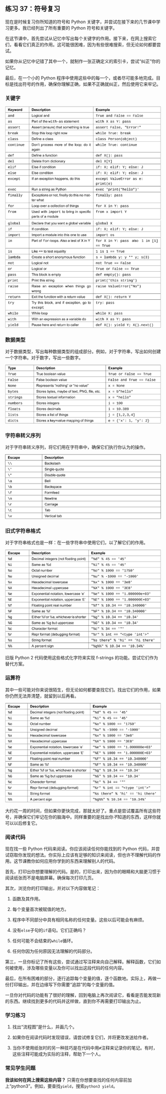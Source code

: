 ## 练习 37：符号复习

现在是时候复习你所知道的符号和 Python 关键字，并尝试在接下来的几节课中学习更多。我已经列出了所有重要的 Python 符号和关键字。

在这节课中，首先尝试从记忆中写出每个关键字的作用。接下来，在网上搜索它们，看看它们真正的作用。这可能很困难，因为有些很难搜索，但无论如何都要尝试。

如果你从记忆中记错了其中一个，就制作一张正确定义的索引卡，尝试“纠正”你的记忆。

最后，在一个小的 Python 程序中使用这些中的每一个，或者尽可能多地完成。目标是找出符号的作用，确保你理解正确，如果不正确就纠正，然后使用它来牢记。

### 关键字

![图片](img/t0133-01.jpg)![图片](img/t0134-01.jpg)

### 数据类型

对于数据类型，写出每种数据类型的组成部分。例如，对于字符串，写出如何创建一个字符串。对于数字，写出一些数字。

![图片](img/t0134-02.jpg)

### 字符串转义序列

对于字符串转义序列，将它们用在字符串中，确保它们执行你认为的操作。

![图片](img/t0135-01.jpg)

### 旧式字符串格式

对于字符串格式也是一样：在一些字符串中使用它们，以了解它们的作用。

![图片](img/t0135-02.jpg)

旧版 Python 2 代码使用这些格式化字符来实现 f-strings 的功能。尝试它们作为替代方案。

### 运算符

其中一些可能对你来说很陌生，但无论如何都要查找它们。找出它们的作用，如果你仍然无法弄清楚，就留到以后再看。

![图片](img/t0136-01.jpg)

大约花一周的时间，但如果你更快完成，那就太好了。重点是尝试覆盖所有这些符号，并确保它们牢记在你的脑海中。同样重要的是找出你*不*知道的东西，这样你就可以以后修复它。

### 阅读代码

现在找一些 Python 代码来阅读。你应该阅读任何你能找到的 Python 代码，并尝试窃取你发现的想法。你实际上应该有足够的知识来阅读，但也许不理解代码的作用。这节课教你如何应用你学到的东西来理解别人的代码。

首先，打印出你想要理解的代码。是的，打印出来，因为你的眼睛和大脑更习惯于阅读纸张而不是电脑屏幕。确保每次打印几页。

其次，浏览你的打印输出，并对以下内容做笔记：

1.  函数及其作用。

2.  每个变量首次被赋值的地方。

3.  程序中不同部分中具有相同名称的任何变量。这些以后可能会有麻烦。

4.  没有`else`子句的`if`语句。它们正确吗？

5.  任何可能不会结束的`while`循环。

6.  任何你因为任何原因无法理解的代码部分。

第三，一旦你标记了所有这些，尝试通过写注释来向自己解释。解释函数，它们如何被使用，涉及哪些变量以及你可以找出这段代码的任何内容。

最后，在所有困难的部分，逐行追踪每个变量的值，逐个函数地。实际上，再做一份打印输出，并在边缘写下你需要“追踪”的每个变量的值。

一旦你对代码的功能有了很好的理解，回到电脑上再次阅读它，看看是否能发现新的东西。继续找到更多的代码并这样做，直到你不再需要打印输出为止。

### 学习练习

1.  找出“流程图”是什么，并画几个。

2.  如果你在阅读代码时发现错误，请尝试修复它们，并将更改发送给作者。

3.  当你不使用纸张时的另一种技巧是在代码中用`#`注释来记录你的笔记。有时，这些注释可能成为实际的注释，帮助下一个人。

### 常见学生问题

**我该如何在网上搜索这些内容？** 只需在你想要查找的任何内容前加上“python3”。例如，要查找`yield`，搜索`python3 yield`。
